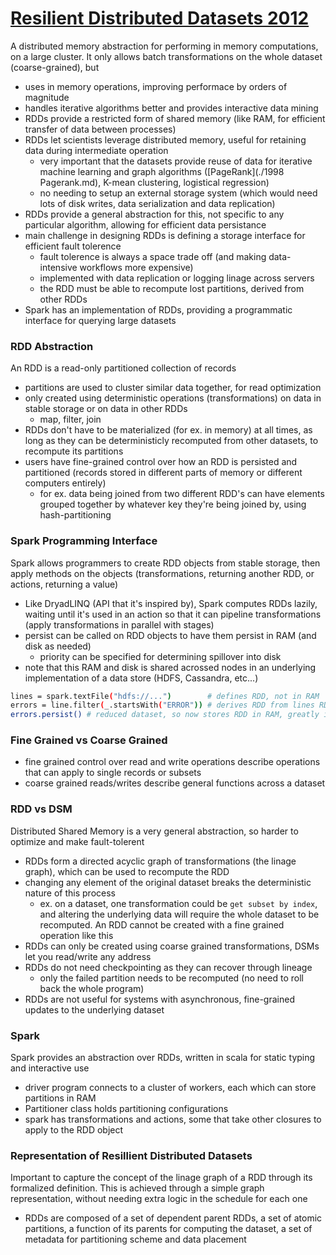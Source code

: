 # [Resilient Distributed Datasets 2012](http://www-bcf.usc.edu/~minlanyu/teach/csci599-fall12/papers/nsdi_spark.pdf)
A distributed memory abstraction for performing in memory computations, on a large cluster. It only allows batch transformations on the whole dataset (coarse-grained), but 
- uses in memory operations, improving performace by orders of magnitude
- handles iterative algorithms better and provides interactive data mining
- RDDs provide a restricted form of shared memory (like RAM, for efficient transfer of data between processes)
- RDDs let scientists leverage distributed memory, useful for retaining data during intermediate operation
  - very important that the datasets provide reuse of data for iterative machine learning and graph algorithms ([PageRank](./1998 Pagerank.md), K-mean clustering, logistical regression)
  - no needing to setup an external storage system (which would need lots of disk writes, data serialization and data replication)
- RDDs provide a general abstraction for this, not specific to any particular algorithm, allowing for efficient data persistance 
- main challenge in designing RDDs is defining a storage interface for efficient fault tolerence
  - fault tolerence is always a space trade off (and making data-intensive workflows more expensive)
  - implemented with data replication or logging linage across servers
  - the RDD must be able to recompute lost partitions, derived from other RDDs
- Spark has an implementation of RDDs, providing a programmatic interface for querying large datasets

### RDD Abstraction
An RDD is a read-only partitioned collection of records
- partitions are used to cluster similar data together, for read optimization
- only created using deterministic operations (transformations) on data in stable storage or on data in other RDDs
  - map, filter, join
- RDDs don't have to be materialized (for ex. in memory) at all times, as long as they can be deterministicly recomputed from other datasets, to recompute its partitions
- users have fine-grained control over how an RDD is persisted and partitioned (records stored in different parts of memory or different computers entirely)
  - for ex. data being joined from two different RDD's can have elements grouped together by whatever key they're being joined by, using hash-partitioning

### Spark Programming Interface
Spark allows programmers to create RDD objects from stable storage, then apply methods on the objects (transformations, returning another RDD, or actions, returning a value)
- Like DryadLINQ (API that it's inspired by), Spark computes RDDs lazily, waiting until it's used in an action so that it can pipeline transformations (apply transformations in parallel with stages)
- persist can be called on RDD objects to have them persist in RAM (and disk as needed)
  - priority can be specified for determining spillover into disk
- note that this RAM and disk is shared acrossed nodes in an underlying implementation of a data store (HDFS, Cassandra, etc...)

```sh
lines = spark.textFile("hdfs://...")        # defines RDD, not in RAM
errors = line.filter(_.startsWith("ERROR")) # derives RDD from lines RDD, not in RAM
errors.persist() # reduced dataset, so now stores RDD in RAM, greatly increasing future computation 
```

### Fine Grained vs Coarse Grained
- fine grained control over read and write operations describe operations that can apply to single records or subsets
- coarse grained reads/writes describe general functions across a dataset

### RDD vs DSM
Distributed Shared Memory is a very general abstraction, so harder to optimize and make fault-tolerent
- RDDs form a directed acyclic graph of transformations (the linage graph), which can be used to recompute the RDD
- changing any element of the original dataset breaks the deterministic nature of this process
  - ex. on a dataset, one transformation could be `get subset by index`, and altering the underlying data will require the whole dataset to be recomputed. An RDD cannot be created with a fine grained operation like this
- RDDs can only be created using coarse grained transformations, DSMs let you read/write any address
- RDDs do not need checkpointing as they can recover through lineage
  - only the failed partition needs to be recomputed (no need to roll back the whole program)
- RDDs are not useful for systems with asynchronous, fine-grained updates to the underlying dataset

### Spark
Spark provides an abstraction over RDDs, written in scala for static typing and interactive use
- driver program connects to a cluster of workers, each which can store partitions in RAM
- Partitioner class holds partitioning configurations
- spark has transformations and actions, some that take other closures to apply to the RDD object

### Representation of Resillient Distributed Datasets
Important to capture the concept of the linage graph of a RDD through its formalized definition. This is achieved through a simple graph representation, without needing extra logic in the schedule for each one 
- RDDs are composed of a set of dependent parent RDDs, a set of atomic partitions, a function of its parents for computing the dataset, a set of metadata for partitioning scheme and data placement
